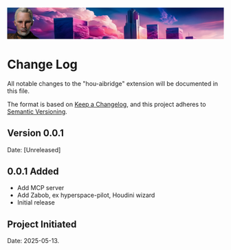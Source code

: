 ![Zabob and city banner](images/zabob-banner.jpg)

# Change Log

All notable changes to the "hou-aibridge" extension will be documented in this file.

The format is based on [Keep a Changelog](https://keepachangelog.com/en/1.1.0/),
and this project adheres to [Semantic Versioning](https://semver.org/spec/v2.0.0.html).

## Version 0.0.1

Date:  \[Unreleased]

## 0.0.1 Added

- Add MCP server
- Add Zabob, ex hyperspace-pilot, Houdini wizard
- Initial release

## Project Initiated

Date: 2025-05-13.

